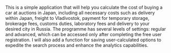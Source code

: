 This is a simple application that will help you calculate the cost of buying a car at auctions in Japan, including all necessary costs such as
	delivery within Japan,
	freight to Vladivostok,
	payment for temporary storage,
	brokerage fees, customs duties,
	laboratory fees and delivery to your desired city in Russia.
The programme has several levels of settings: regular and advanced, which can be accessed only after completing the free user registration.
I will also add a function for saving user-calculated options to expedite the search process and enhance the analytics capabilities.
